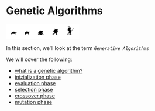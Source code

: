 # Genetic Algorithms

<img src="../../assets/deeper/genetic.png" style="width:200px;"/>

In this section, we’ll look at the term _`Generative Algorithms`_

We will cover the following:

* [what is a genetic algorithm?](02-04-01_what-is-a-genetic-algorithm.md)
* [inizialization phase](02-04-02_initialization-phase.md)
* [evaluation phase](02-04-03_evaluation-phase.md)
* [selection phase](02-04-04_selection-phase.md)
* [crossover phase](02-04-05_crossover-phase.md)
* [mutation phase](02-04-06_mutation-phase.md)

